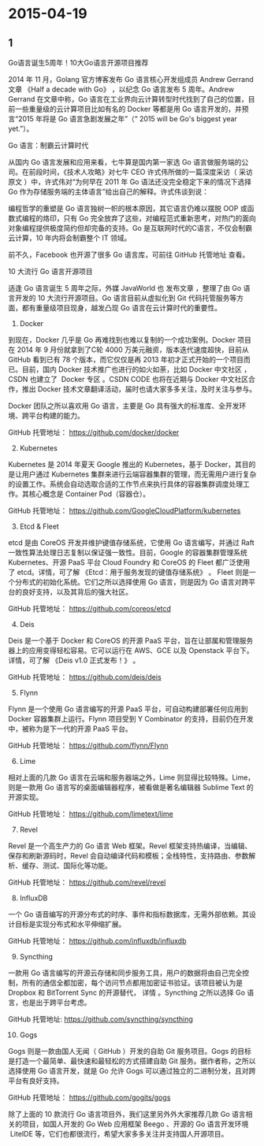 # 2015-04-19

## 1

Go语言诞生5周年！10大Go语言开源项目推荐

2014 年 11 月，Golang 官方博客发布 Go 语言核心开发组成员 Andrew Gerrand 文章 《Half a decade with Go》 ，以纪念 Go 语言发布 5 周年。Andrew Gerrand 在文章中称，Go 语言在工业界向云计算转型时代找到了自己的位置，目前一些重量级的云计算项目比如有名的 Docker 等都是用 Go 语言开发的，并预言“2015 年将是 Go 语言急剧发展之年”（“ 2015 will be Go's biggest year yet.”）。

Go 语言：制霸云计算时代

从国内 Go 语言发展和应用来看，七牛算是国内第一家选 Go 语言做服务端的公司。在前段时间，《技术人攻略》对七牛 CEO 许式伟所做的一篇深度采访（ 采访原文 ）中，许式伟对“为何早在 2011 年 Go 语法还没完全稳定下来的情况下选择 Go 作为存储服务端的主体语言”给出自己的解释。许式伟谈到说：

编程哲学的重塑是 Go 语言独树一帜的根本原因，其它语言仍难以摆脱 OOP 或函数式编程的烙印，只有 Go 完全放弃了这些，对编程范式重新思考，对热门的面向对象编程提供极度简约但却完备的支持。Go 是互联网时代的C语言，不仅会制霸云计算，10 年内将会制霸整个 IT 领域。

前不久，Facebook 也开源了很多 Go 语言库，可前往 GitHub 托管地址 查看。 

10 大流行 Go 语言开源项目

适逢 Go 语言诞生 5 周年之际，外媒 JavaWorld 也 发布文章 ，整理了由 Go 语言开发的 10 大流行开源项目。Go 语言目前从虚拟化到 Git 代码托管服务等方面，都有重量级项目现身，越发凸现 Go 语言在云计算时代的重要性。

1. Docker

到现在，Docker 几乎是 Go 再难找到也难以复制的一个成功案例。Docker 项目在 2014 年 9 月份就拿到了C轮 4000 万美元融资，版本迭代速度超快，目前从 GitHub 看到已有 78 个版本，而它仅仅是再 2013 年初才正式开始的一个项目而已。目前，国内 Docker 技术推广也进行的如火如荼，比如 Docker 中文社区 ，CSDN 也建立了  Docker 专区 。CSDN CODE 也将在近期与 Docker 中文社区合作，推出 Docker 技术文章翻译活动，届时也请大家多多关注，及时关注与参与。

Docker 团队之所以喜欢用 Go 语言，主要是 Go 具有强大的标准库、全开发环境、跨平台构建的能力。

GitHub 托管地址： https://github.com/docker/docker

2. Kubernetes

Kubernetes 是 2014 年夏天 Google 推出的 Kubernetes，基于 Docker，其目的是让用户通过 Kubernetes 集群来进行云端容器集群的管理，而无需用户进行复杂的设置工作。系统会自动选取合适的工作节点来执行具体的容器集群调度处理工作。其核心概念是 Container Pod（容器仓）。

GitHub 托管地址： https://github.com/GoogleCloudPlatform/kubernetes

3. Etcd & Fleet

etcd 是由 CoreOS 开发并维护键值存储系统，它使用 Go 语言编写，并通过 Raft 一致性算法处理日志复制以保证强一致性。目前，Google 的容器集群管理系统 Kubernetes、开源 PaaS 平台 Cloud Foundry 和 CoreOS 的 Fleet 都广泛使用了 etcd。详情，可了解 《Etcd：用于服务发现的键值存储系统》 。 Fleet 则是一个分布式的初始化系统。它们之所以选择使用 Go 语言，则是因为 Go 语言对跨平台的良好支持，以及其背后的强大社区。

GitHub 托管地址： https://github.com/coreos/etcd

4. Deis

Deis 是一个基于 Docker 和 CoreOS 的开源 PaaS 平台，旨在让部属和管理服务器上的应用变得轻松容易。它可以运行在 AWS、GCE 以及 Openstack 平台下。详情，可了解 《Deis v1.0 正式发布！》 。 

GitHub 托管地址： https://github.com/deis/deis

5. Flynn

Flynn 是一个使用 Go 语言编写的开源 PaaS 平台，可自动构建部署任何应用到 Docker 容器集群上运行。Flynn 项目受到 Y Combinator 的支持，目前仍在开发中，被称为是下一代的开源 PaaS 平台。

GitHub 托管地址： https://github.com/flynn/Flynn

6. Lime

相对上面的几款 Go 语言在云端和服务器端之外，Lime 则显得比较特殊。Lime，则是一款用 Go 语言写的桌面编辑器程序，被看做是著名编辑器 Sublime Text 的开源实现。

GitHub 托管地址： https://github.com/limetext/lime

7. Revel

Revel 是一个高生产力的 Go 语言 Web 框架。Revel 框架支持热编译，当编辑、保存和刷新源码时，Revel 会自动编译代码和模板；全栈特性，支持路由、参数解析、缓存、测试、国际化等功能。

GitHub 托管地址： https://github.com/revel/revel

8. InfluxDB

一个 Go 语音编写的开源分布式的时序、事件和指标数据库，无需外部依赖。其设计目标是实现分布式和水平伸缩扩展。

GitHub 托管地址： https://github.com/influxdb/influxdb

9. Syncthing

一款用 Go 语言编写的开源云存储和同步服务工具，用户的数据将由自己完全控制，所有的通信全都加密，每个访问节点都用加密证书验证。该项目被认为是 Dropbox 和 BitTorrent Sync 的开源替代， 详情 。Syncthing 之所以选择 Go 语言，也是出于跨平台考虑。 

GitHub 托管地址: https://github.com/syncthing/syncthing

10. Gogs

Gogs 则是一款由国人无闻（ GitHub ）开发的自助 Git 服务项目。Gogs 的目标是打造一个最简单、最快速和最轻松的方式搭建自助 Git 服务。据作者称，之所以选择使用 Go 语言开发，就是 Go 允许 Gogs 可以通过独立的二进制分发，且对跨平台有良好支持。 

GitHub 托管地址： https://github.com/gogits/gogs

除了上面的 10 款流行 Go 语言项目外，我们这里另外外大家推荐几款 Go 语言相关的项目，如国人开发的 Go Web 应用框架 Beego 、开源的 Go 语言开发环境  LiteIDE 等，它们也都很流行，希望大家多多关注并支持国人开源项目。

